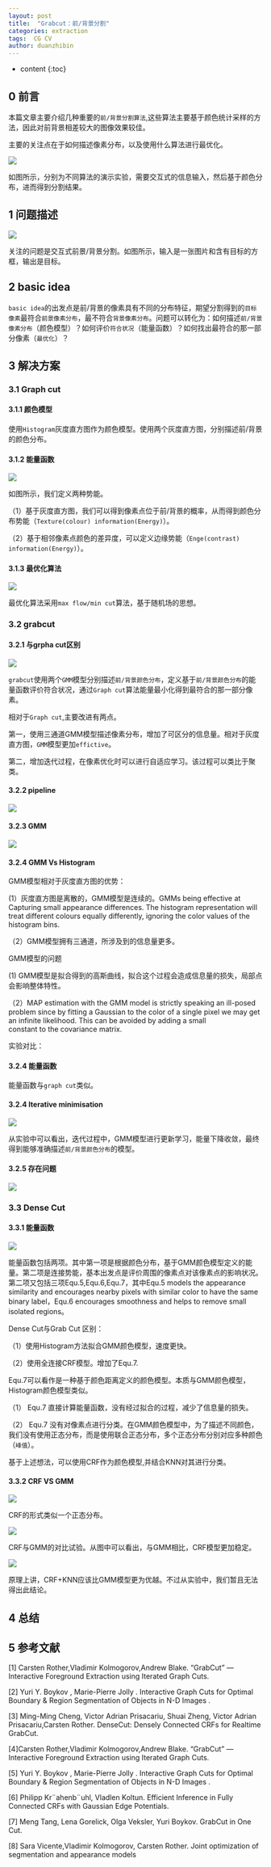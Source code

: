 ```yaml
---
layout: post
title:  "Grabcut：前/背景分割"
categories: extraction  
tags:  CG CV
author: duanzhibin
---
```


* content
{:toc}

## 0 前言
  本篇文章主要介绍几种重要的`前/背景分割算法`,这些算法主要基于颜色统计采样的方法，因此对前背景相差较大的图像效果较佳。
  
  主要的关注点在于如何描述像素分布，以及使用什么算法进行最优化。

![]({{site.baseurl}}/downloads/grabcut/picture_3.jpg)

 如图所示，分别为不同算法的演示实验，需要交互式的信息输入，然后基于颜色分布，进而得到分割结果。




## 1 问题描述

  ![]({{site.baseurl}}/downloads/grabcut/picture_1.jpg)

  关注的问题是交互式前景/背景分割。如图所示，输入是一张图片和含有目标的方框，输出是目标。

## 2 basic idea
  `basic idea`的出发点是前/背景的像素具有不同的分布特征，期望分割得到的`目标像素`最符合`前景像素分布`，最不符合`背景像素分布`。问题可以转化为：如何描述`前/背景像素分布`（颜色模型）？如何评价`符合状况`（能量函数）？如何找出最符合的那一部分像素（`最优化`）？

## 3 解决方案

### 3.1  Graph cut
   
#### 3.1.1 颜色模型
  
  使用`Histogram`灰度直方图作为颜色模型。使用两个灰度直方图，分别描述前/背景的颜色分布。

#### 3.1.2 能量函数
  
  ![]({{site.baseurl}}/downloads/grabcut/picture_4.jpg)

   如图所示，我们定义两种势能。

  （1）基于灰度直方图，我们可以得到像素点位于前/背景的概率，从而得到颜色分布势能（`Texture(colour) information(Energy)`）。

  （2）基于相邻像素点颜色的差异度，可以定义边缘势能（`Enge(contrast) information(Energy)`）。


#### 3.1.3 最优化算法

  ![]({{site.baseurl}}/downloads/grabcut/picture_5.jpg)

  最优化算法采用`max flow/min cut`算法，基于随机场的思想。


### 3.2 grabcut

#### 3.2.1 与grpha cut区别
 
  ![]({{site.baseurl}}/downloads/grabcut/picture_6.jpg)

   `grabcut`使用两个`GMM`模型分别描述`前/背景颜色分布`，定义基于`前/背景颜色分布`的能量函数评价符合状况，通过`Graph cut`算法能量最小化得到最符合的那一部分像素。
   
   相对于`Graph cut`,主要改进有两点。
   
   第一，使用三通道GMM模型描述像素分布，增加了可区分的信息量。相对于灰度直方图，`GMM`模型更加`effictive`。
   
   第二，增加迭代过程，在像素优化时可以进行自适应学习。该过程可以类比于聚类。

#### 3.2.2 pipeline

  ![]({{site.baseurl}}/downloads/grabcut/picture_2.jpg)

#### 3.2.3 GMM
  
  ![]({{site.baseurl}}/downloads/grabcut/picture_7.jpg)

#### 3.2.4 GMM Vs Histogram
  

  GMM模型相对于灰度直方图的优势：

   (1）灰度直方图是离散的，GMM模型是连续的。GMMs being effective at Capturing small appearance differences.
    The histogram representation will treat different colours equally differently, ignoring the color values of the histogram bins.
  
  （2）GMM模型拥有三通道，所涉及到的信息量更多。
 
  GMM模型的问题

   (1) GMM模型是拟合得到的高斯曲线，拟合这个过程会造成信息量的损失，局部点会影响整体特性。

  （2）MAP estimation with the GMM model is strictly speaking an ill-posed problem since by fitting a Gaussian  to the color of a single pixel we may get an infinite likelihood. This can be avoided by adding a small   
   constant  to the covariance matrix.

  实验对比：
   



#### 3.2.4 能量函数

  能量函数与`graph cut`类似。

#### 3.2.4 Iterative minimisation

  ![]({{site.baseurl}}/downloads/grabcut/picture_8.jpg)

  从实验中可以看出，迭代过程中，GMM模型进行更新学习，能量下降收敛，最终得到能够准确描述`前/背景颜色分布`的模型。
 
#### 3.2.5 存在问题

  ![]({{site.baseurl}}/downloads/grabcut/picture_9.jpg)

  

### 3.3  Dense Cut

#### 3.3.1 能量函数 

![]({{site.baseurl}}/downloads/grabcut/picture_10.jpg)

能量函数包括两项。其中第一项是根据颜色分布，基于GMM颜色模型定义的能量。第二项是连接势能，基本出发点是评价周围的像素点对该像素点的影响状况。第二项又包括三项Equ.5,Equ.6,Equ.7，其中Equ.5 models the appearance similarity and encourages
nearby pixels with similar color to have the same binary label，Equ.6 encourages smoothness and helps to remove
small isolated regions。
 
 Dense Cut与Grab Cut 区别：

 （1）使用Histogram方法拟合GMM颜色模型，速度更快。

 （2）使用全连接CRF模型。增加了Equ.7.

Equ.7可以看作是一种基于颜色距离定义的颜色模型。本质与GMM颜色模型，Histogram颜色模型类似。

  （1） Equ.7 直接计算能量函数，没有经过拟合的过程，减少了信息量的损失。

  （2） Equ.7 没有对像素点进行分类。在GMM颜色模型中，为了描述不同颜色，我们没有使用正态分布，而是使用联合正态分布，多个正态分布分别对应多种颜色（`峰值`）。

   基于上述想法，可以使用CRF作为颜色模型,并结合KNN对其进行分类。

#### 3.3.2 CRF VS GMM
 
 ![]({{site.baseurl}}/downloads/grabcut/picture_11.jpg)

 CRF的形式类似一个正态分布。

 ![]({{site.baseurl}}/downloads/grabcut/picture_12.jpg)

  CRF与GMM的对比试验。从图中可以看出，与GMM相比，CRF模型更加稳定。
  
 ![]({{site.baseurl}}/downloads/grabcut/picture_13.jpg)

  原理上讲，CRF+KNN应该比GMM模型更为优越。不过从实验中，我们暂且无法得出此结论。

## 4 总结



## 5 参考文献

[1] Carsten Rother,Vladimir Kolmogorov,Andrew Blake. “GrabCut” — Interactive Foreground Extraction using Iterated Graph Cuts.

[2] Yuri Y. Boykov , Marie-Pierre Jolly . Interactive Graph Cuts for Optimal Boundary & Region Segmentation of Objects in N-D Images . 

[3] Ming-Ming Cheng, Victor Adrian Prisacariu, Shuai Zheng, Victor Adrian Prisacariu,Carsten Rother. DenseCut: Densely Connected CRFs for Realtime GrabCut. 

[4]Carsten Rother,Vladimir Kolmogorov,Andrew Blake. “GrabCut” — Interactive Foreground Extraction using Iterated Graph Cuts.

[5] Yuri Y. Boykov , Marie-Pierre Jolly . Interactive Graph Cuts for Optimal Boundary & Region Segmentation of Objects in N-D Images . 

[6] Philipp Kr¨ahenb¨uhl, Vladlen Koltun. Efficient Inference in Fully Connected CRFs with Gaussian Edge Potentials.

[7] Meng Tang, Lena Gorelick, Olga Veksler, Yuri Boykov. GrabCut in One Cut.

[8] Sara Vicente,Vladimir Kolmogorov, Carsten Rother. Joint optimization of segmentation and appearance models
